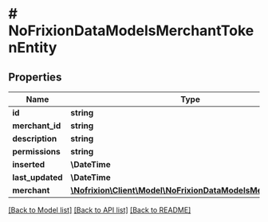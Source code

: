# # NoFrixionDataModelsMerchantTokenEntity

## Properties

Name | Type | Description | Notes
------------ | ------------- | ------------- | -------------
**id** | **string** |  | [optional]
**merchant_id** | **string** |  | [optional]
**description** | **string** |  | [optional]
**permissions** | **string** |  | [optional]
**inserted** | **\DateTime** |  | [optional]
**last_updated** | **\DateTime** |  | [optional]
**merchant** | [**\Nofrixion\Client\Model\NoFrixionDataModelsMerchantEntity**](NoFrixionDataModelsMerchantEntity.md) |  | [optional]

[[Back to Model list]](../../README.md#models) [[Back to API list]](../../README.md#endpoints) [[Back to README]](../../README.md)
